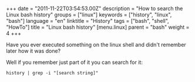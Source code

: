 +++
date = "2011-11-22T03:54:53.00Z"
description = "How to search the Linux bash history"
groups = ["linux"]
keywords = ["history", "linux", "bash"]
language = "en"
linktitle = "History"
tags = ["bash", "shell", "HowTo"]
title = "Linux bash history"
[menu.linux]
parent = "bash"
weight = 4
+++

Have you ever executed something on the linux shell and didn't remember later how it was done?

Well if you remember just part of it you can search for it:

	history | grep -i "[search string]"


